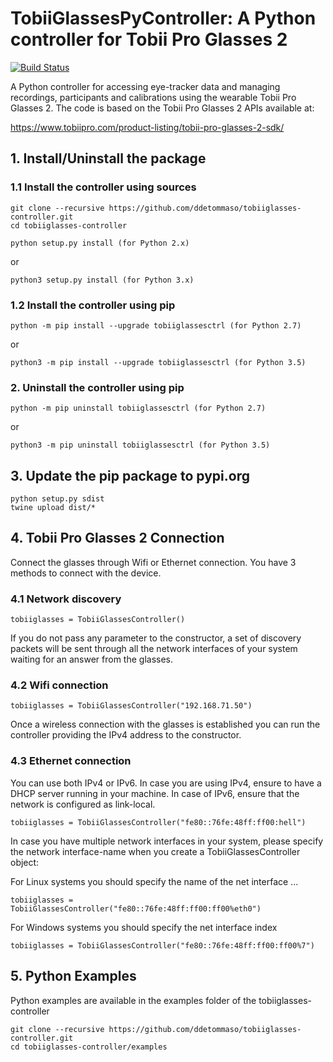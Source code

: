 # TobiiGlassesPyController: A Python controller for Tobii Pro Glasses 2

[![Build Status](https://travis-ci.org/ddetommaso/tobiiglasses-controller.svg?branch=master)](https://travis-ci.org/ddetommaso/tobiiglasses-controller)

A Python controller for accessing eye-tracker data and managing recordings,
participants and calibrations using the wearable Tobii Pro Glasses 2.
The code is based on the Tobii Pro Glasses 2 APIs available at:

https://www.tobiipro.com/product-listing/tobii-pro-glasses-2-sdk/


## 1. Install/Uninstall the package

### 1.1 Install the controller using sources
```
git clone --recursive https://github.com/ddetommaso/tobiiglasses-controller.git
cd tobiiglasses-controller
```

```
python setup.py install (for Python 2.x)
```
or

```
python3 setup.py install (for Python 3.x)
```

### 1.2 Install the controller using pip

```
python -m pip install --upgrade tobiiglassesctrl (for Python 2.7)
```

or

```
python3 -m pip install --upgrade tobiiglassesctrl (for Python 3.5)
```

### 2. Uninstall the controller using pip

```
python -m pip uninstall tobiiglassesctrl (for Python 2.7)
```

or

```
python3 -m pip uninstall tobiiglassesctrl (for Python 3.5)
```

## 3. Update the pip package to pypi.org

```
python setup.py sdist
twine upload dist/*
```

## 4. Tobii Pro Glasses 2 Connection

Connect the glasses through Wifi or Ethernet connection. You have 3 methods to
connect with the device.

### 4.1 Network discovery

```
tobiiglasses = TobiiGlassesController()
```

If you do not pass any parameter to the constructor, a set of discovery packets
will be sent through all the network interfaces of your system waiting for an
answer from the glasses.


### 4.2 Wifi connection

```
tobiiglasses = TobiiGlassesController("192.168.71.50")
```

Once a wireless connection with the glasses is established you can run the
controller providing the IPv4 address to the constructor.


### 4.3 Ethernet connection

You can use both IPv4 or IPv6. In case you are using IPv4, ensure to have
a DHCP server running in your machine. In case of IPv6, ensure that the network
is configured as link-local.

```
tobiiglasses = TobiiGlassesController("fe80::76fe:48ff:ff00:hell")
```

In case you have multiple network interfaces in your system, please specify
the network interface-name when you create a TobiiGlassesController object:

For Linux systems you should specify the name of the net interface ...

```
tobiiglasses = TobiiGlassesController("fe80::76fe:48ff:ff00:ff00%eth0")
```

For Windows systems you should specify the net interface index

```
tobiiglasses = TobiiGlassesController("fe80::76fe:48ff:ff00:ff00%7")
```


## 5. Python Examples

Python examples are available in the examples folder of the tobiiglasses-controller

```
git clone --recursive https://github.com/ddetommaso/tobiiglasses-controller.git
cd tobiiglasses-controller/examples
```

